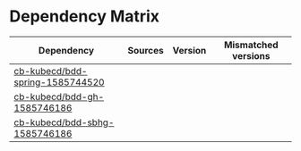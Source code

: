 # Dependency Matrix

Dependency | Sources | Version | Mismatched versions
---------- | ------- | ------- | -------------------
[cb-kubecd/bdd-spring-1585744520](https://github.com/cb-kubecd/bdd-spring-1585744520.git) |  | []() | 
[cb-kubecd/bdd-gh-1585746186](https://github.com/cb-kubecd/bdd-gh-1585746186.git) |  | []() | 
[cb-kubecd/bdd-sbhg-1585746186](https://github.com/cb-kubecd/bdd-sbhg-1585746186.git) |  | []() | 
